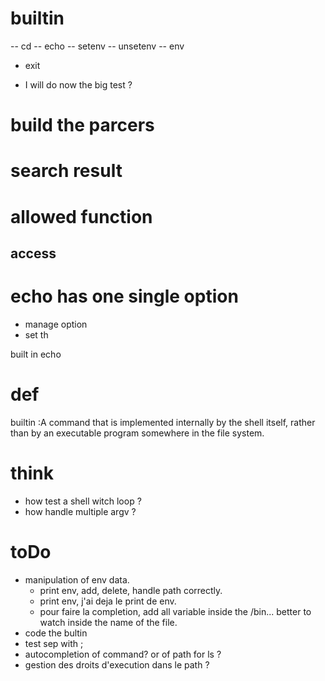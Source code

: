 # builtin 
-- cd
-- echo
-- setenv
-- unsetenv
-- env
- exit

- I will do now the big test ?

# build the parcers 


# search result

# allowed function

## access


# echo has one single option 
- manage option 
- set th

built in echo


# def 
builtin :A command that is implemented internally by the shell itself, rather than by an executable program somewhere in the file system.

# think
- how test a shell witch loop ?
- how handle multiple argv ?

# toDo
- manipulation of env data.
  - print env, add, delete, handle path correctly. 
  - print env, j'ai deja le print de env.
  - pour faire la completion, add all variable inside the /bin... 
    better to watch inside the name of the file.
- code the bultin
- test sep with ;
- autocompletion of command? or of path for ls ?
- gestion des droits d'execution dans le path ?
